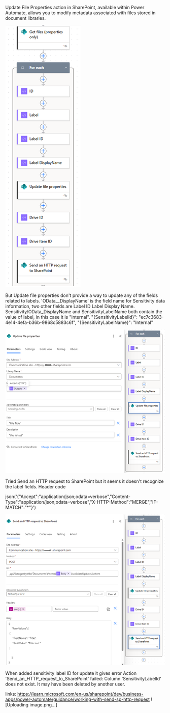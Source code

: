 
Update File Properties action in SharePoint, available within Power Automate, allows you to modify metadata associated with files stored in document libraries.

![Uploading image.png…](https://github.com/AlmasMahfooz/NotWorking/blob/main/SP0.png)

But Update file properties don't provide a way to update any of the fields related to labels.
'OData__DisplayName' is the field name for Sensitivity data information, two other fields are Label ID Label Display Name.
Sensitivity/OData_DisplayName and SensitivityLabelName both contain the value of label, in this case it is "Internal".
"{SensitivityLabelId}": "ec7c3683-4e14-4efa-b36b-9868c5883c6f",
"{SensitivityLabelName}": "Internal"

![Uploading image.png…](https://github.com/AlmasMahfooz/NotWorking/blob/main/SP1.png)


Tried Send an HTTP request to SharePoint but it seems it doesn't recognize the label fields.
Header code

json('{"Accept":"application/json;odata=verbose","Content-Type":"application/json;odata=verbose","X-HTTP-Method":"MERGE","IF-MATCH":"*"}')



![Uploading image.png…](https://github.com/AlmasMahfooz/NotWorking/blob/main/SP2.png)


When added sensitivity label ID for update it gives error
Action 'Send_an_HTTP_request_to_SharePoint' failed: Column 'SensitivityLabelId' does not exist. It may have been deleted by another user.







links:
https://learn.microsoft.com/en-us/sharepoint/dev/business-apps/power-automate/guidance/working-with-send-sp-http-request
![Uploading image.png…]
